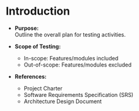 # Introduction
 
- **Purpose:**  
  Outline the overall plan for testing activities.
 
- **Scope of Testing:**  
  - In-scope: Features/modules included
  - Out-of-scope: Features/modules excluded
 
- **References:**  
  - Project Charter  
  - Software Requirements Specification (SRS)  
  - Architecture Design Document